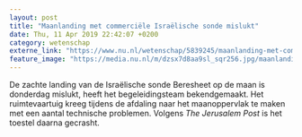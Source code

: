 ```yaml
---
layout: post
title: "Maanlanding met commerciële Israëlische sonde mislukt"
date: Thu, 11 Apr 2019 22:42:07 +0200
category: wetenschap
externe_link: "https://www.nu.nl/wetenschap/5839245/maanlanding-met-commerciele-israelische-sonde-mislukt.html"
feature_image: "https://media.nu.nl/m/dzsx7d8aa9sl_sqr256.jpg/maanlanding-met-commerciele-israelische-sonde-mislukt.jpg"
---
```


De zachte landing van de Israëlische sonde Beresheet op de maan is donderdag mislukt, heeft het begeleidingsteam bekendgemaakt. Het ruimtevaartuig kreeg tijdens de afdaling naar het maanoppervlak te maken met een aantal technische problemen. Volgens <em>The Jerusalem Post</em> is het toestel daarna gecrasht.

